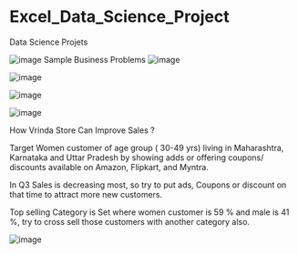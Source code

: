 # Excel_Data_Science_Project
Data Science Projets

![image](https://github.com/souravroy1997/Excel_Data_Science_Project/assets/134044791/68d4de03-482c-4f16-8524-e5656f70a9c2)
Sample Business Problems
![image](https://github.com/souravroy1997/Excel_Data_Science_Project/assets/134044791/a850f15b-a271-40fe-bf64-722eebcebf2e)


![image](https://github.com/souravroy1997/Excel_Data_Science_Project/assets/134044791/3ed52752-d981-4bf3-90b0-6d857aa7699c)

![image](https://github.com/souravroy1997/Excel_Data_Science_Project/assets/134044791/a3820132-5387-4249-86ad-dbe2ad09803c)



![image](https://github.com/souravroy1997/Excel_Data_Science_Project/assets/134044791/08d5f028-9821-4828-be2d-df22c83918be)


How Vrinda Store Can Improve Sales ? 


Target Women customer of age group ( 30-49 yrs) living  in Maharashtra, Karnataka and Uttar Pradesh by showing  adds or offering coupons/ discounts available on Amazon, Flipkart, and Myntra.


In Q3 Sales is decreasing most, so try to put ads, Coupons or discount on that time to attract more new customers.


Top selling Category is Set where women customer is 59 % and male is 41 %, try to cross sell those customers with another category also.









![image](https://github.com/souravroy1997/Excel_Data_Science_Project/assets/134044791/6e7bc548-dc5f-4505-870e-83ad60a51d48)
